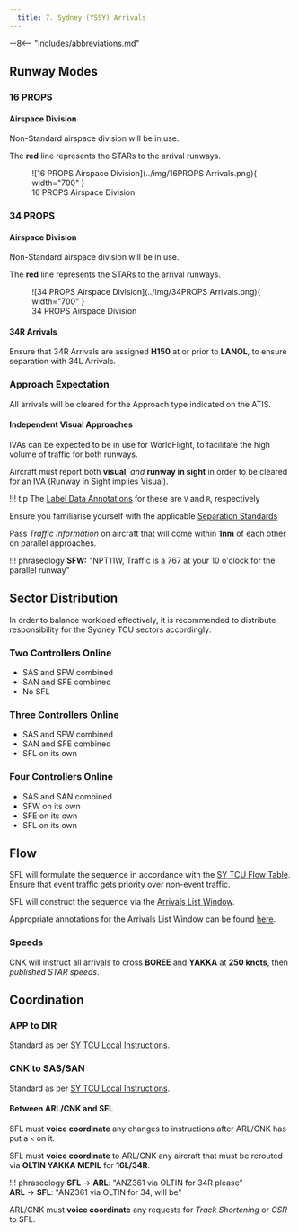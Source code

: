 ```yaml
---
  title: 7. Sydney (YSSY) Arrivals
---
```


--8<-- "includes/abbreviations.md"

## Runway Modes
### 16 PROPS
#### Airspace Division
Non-Standard airspace division will be in use.

The **red** line represents the STARs to the arrival runways.  

<figure markdown>
![16 PROPS Airspace Division](../img/16PROPS Arrivals.png){ width="700" }
  <figcaption>16 PROPS Airspace Division</figcaption>
</figure>

### 34 PROPS
#### Airspace Division
Non-Standard airspace division will be in use.

The **red** line represents the STARs to the arrival runways.  

<figure markdown>
![34 PROPS Airspace Division](../img/34PROPS Arrivals.png){ width="700" }
  <figcaption>34 PROPS Airspace Division</figcaption>
</figure>

#### 34R Arrivals
Ensure that 34R Arrivals are assigned **H150** at or prior to **LANOL**, to ensure separation with 34L Arrivals.

### Approach Expectation
All arrivals will be cleared for the Approach type indicated on the ATIS.

#### Independent Visual Approaches
IVAs can be expected to be in use for WorldFlight, to facilitate the high volume of traffic for both runways.

Aircraft must report both **visual**, *and* **runway in sight** in order to be cleared for an IVA (Runway in Sight implies Visual).

!!! tip
    The [Label Data Annotations](../../../../../../client/annotations/#miscellaneous) for these are `V` and `R`, respectively

Ensure you familiarise yourself with the applicable [Separation Standards](../../../../../../separation-standards/parallelapps/#independent-visual-approaches)

Pass *Traffic Information* on aircraft that will come within **1nm** of each other on parallel approaches.

!!! phraseology
    **SFW:** "NPT11W, Traffic is a 767 at your 10 o'clock for the parallel runway"

## Sector Distribution
In order to balance workload effectively, it is recommended to distribute responsibility for the Sydney TCU sectors accordingly:

### Two Controllers Online

- SAS and SFW combined
- SAN and SFE combined
- No SFL

### Three Controllers Online

- SAS and SFW combined
- SAN and SFE combined
- SFL on its own

### Four Controllers Online

- SAS and SAN combined
- SFW on its own
- SFE on its own
- SFL on its own

## Flow
SFL will formulate the sequence in accordance with the [SY TCU Flow Table](../../../../../../terminal/sydney/#flow). Ensure that event traffic gets priority over non-event traffic.

SFL will construct the sequence via the [Arrivals List Window](../../../../../../controller-skills/sequencing/#arrivals-list).

Appropriate annotations for the Arrivals List Window can be found [here](../../../../../../client/annotations/#sequencingflow).

### Speeds
CNK will instruct all arrivals to cross **BOREE** and **YAKKA** at **250 knots**, then *published STAR speeds*.

## Coordination
### APP to DIR
Standard as per [SY TCU Local Instructions](../../../../../../terminal/sydney/#app-dir).

### CNK to SAS/SAN
Standard as per [SY TCU Local Instructions](../../../../../../terminal/sydney/#arrivals).

#### Between ARL/CNK and SFL
SFL must **voice coordinate** any changes to instructions after ARL/CNK has put a `<` on it.

SFL must **voice coordinate** to ARL/CNK any aircraft that must be rerouted via **OLTIN YAKKA MEPIL** for **16L/34R**.

!!! phraseology
    <span class="hotline">**SFL** -> **ARL**</span>: "ANZ361 via OLTIN for 34R please"  
    <span class="hotline">**ARL** -> **SFL**</span>: "ANZ361 via OLTIN for 34, will be"  

ARL/CNK must **voice coordinate** any requests for *Track Shortening* or *CSR* to SFL.